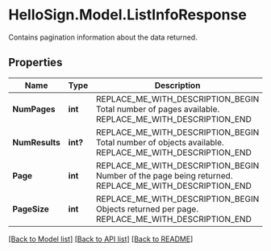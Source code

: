 # HelloSign.Model.ListInfoResponse
Contains pagination information about the data returned.

## Properties

Name | Type | Description | Notes
------------ | ------------- | ------------- | -------------
**NumPages** | **int** | REPLACE_ME_WITH_DESCRIPTION_BEGIN Total number of pages available. REPLACE_ME_WITH_DESCRIPTION_END | [optional] 
**NumResults** | **int?** | REPLACE_ME_WITH_DESCRIPTION_BEGIN Total number of objects available. REPLACE_ME_WITH_DESCRIPTION_END | [optional] 
**Page** | **int** | REPLACE_ME_WITH_DESCRIPTION_BEGIN Number of the page being returned. REPLACE_ME_WITH_DESCRIPTION_END | [optional] 
**PageSize** | **int** | REPLACE_ME_WITH_DESCRIPTION_BEGIN Objects returned per page. REPLACE_ME_WITH_DESCRIPTION_END | [optional] 

[[Back to Model list]](../README.md#documentation-for-models) [[Back to API list]](../README.md#documentation-for-api-endpoints) [[Back to README]](../README.md)

